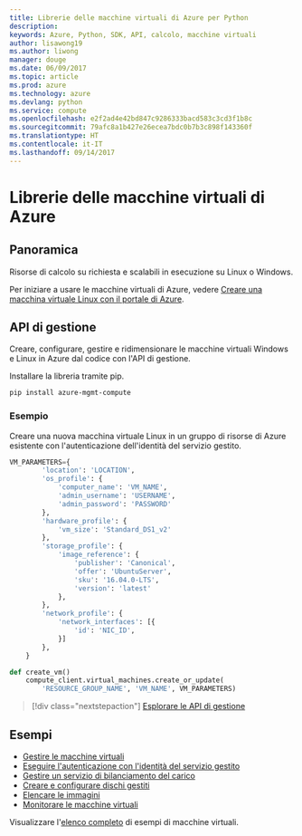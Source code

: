 ```yaml
---
title: Librerie delle macchine virtuali di Azure per Python
description: 
keywords: Azure, Python, SDK, API, calcolo, macchine virtuali
author: lisawong19
ms.author: liwong
manager: douge
ms.date: 06/09/2017
ms.topic: article
ms.prod: azure
ms.technology: azure
ms.devlang: python
ms.service: compute
ms.openlocfilehash: e2f2ad4e42bd847c9286333bacd583c3cd3f1b8c
ms.sourcegitcommit: 79afc8a1b427e26ecea7bdc0b7b3c898f143360f
ms.translationtype: HT
ms.contentlocale: it-IT
ms.lasthandoff: 09/14/2017
---
```

# <a name="azure-virtual-machine-libraries"></a>Librerie delle macchine virtuali di Azure

## <a name="overview"></a>Panoramica

Risorse di calcolo su richiesta e scalabili in esecuzione su Linux o Windows.

Per iniziare a usare le macchine virtuali di Azure, vedere [Creare una macchina virtuale Linux con il portale di Azure](/azure/virtual-machines/linux/quick-create-portal).

## <a name="management-api"></a>API di gestione

Creare, configurare, gestire e ridimensionare le macchine virtuali Windows e Linux in Azure dal codice con l'API di gestione.

Installare la libreria tramite pip.

```bash
pip install azure-mgmt-compute 
```   

### <a name="example"></a>Esempio

Creare una nuova macchina virtuale Linux in un gruppo di risorse di Azure esistente con l'autenticazione dell'identità del servizio gestito.

```python
VM_PARAMETERS={
        'location': 'LOCATION',
        'os_profile': {
            'computer_name': 'VM_NAME',
            'admin_username': 'USERNAME',
            'admin_password': 'PASSWORD'
        },
        'hardware_profile': {
            'vm_size': 'Standard_DS1_v2'
        },
        'storage_profile': {
            'image_reference': {
                'publisher': 'Canonical',
                'offer': 'UbuntuServer',
                'sku': '16.04.0-LTS',
                'version': 'latest'
            },
        },
        'network_profile': {
            'network_interfaces': [{
                'id': 'NIC_ID',
            }]
        },
    }

def create_vm()
    compute_client.virtual_machines.create_or_update(
        'RESOURCE_GROUP_NAME', 'VM_NAME', VM_PARAMETERS)
```

> [!div class="nextstepaction"]
> [Esplorare le API di gestione](/python/api/overview/azure/virtualmachines/managementlibrary)

## <a name="samples"></a>Esempi

* [Gestire le macchine virtuali][1]
* [Eseguire l'autenticazione con l'identità del servizio gestito][2]
* [Gestire un servizio di bilanciamento del carico][3]
* [Creare e configurare dischi gestiti][4]
* [Elencare le immagini][5] 
* [Monitorare le macchine virtuali][6]

Visualizzare l'[elenco completo](https://azure.microsoft.com/resources/samples/?platform=python&term=virtual-machines) di esempi di macchine virtuali.

[1]: https://azure.microsoft.com/resources/samples/virtual-machines-python-manage/
[2]: https://github.com/Azure-Samples/resource-manager-python-manage-resources-with-msi
[3]: https://azure.microsoft.com/resources/samples/network-python-manage-loadbalancer
[4]: ../docs-ref-conceptual/python-sdk-azure-samples-managed-disks.md
[5]: ../docs-ref-conceptual/python-sdk-azure-samples-list-images.md
[6]: ../docs-ref-conceptual/python-sdk-azure-samples-monitor-vms.md